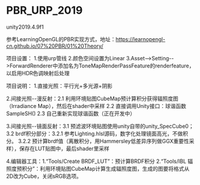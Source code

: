 # PBR_URP_2019
 unity2019.4.9f1

参考LearningOpenGL的PBR实现方式，地址：https://learnopengl-cn.github.io/07%20PBR/01%20Theory/

项目设置：
1.使用urp管线
2.颜色空间设置为Linear
3.Asset-->Setting-->ForwardRenderer中添加名为ToneMapRenderPassFeature的renderfeature，以启用HDR色调映射后处理

项目说明：
1.直接光照：平行光+多光源+阴影

2.间接光照--漫反射：2.1 利用环境贴图CubeMap预计算积分获得辐照度图（Irradiance Map），然后在shader中采样
                  2.2 直接调用Unity接口：球谐函数SampleSH()
                  2.3 自己重新实现球谐函数（正在开发中）

3.间接光照--镜面反射：3.1 预滤波环境贴图使用unity自带的unity_SpecCube0；
                    3.2 brdf积分部分：3.2.1 参考Lighting.hlsl源码，数字化处理镜面高光，不做积分。
                                     3.2.2 预计算brdf值（离散积分，用Hammersley低差异序列做GGX重要性采样），保存在LUT贴图中，最后shader里采样

4.编辑器工具：1.“Tools/Create BRDF_LUT”：预计算BRDF积分
             2.“Tools/IBL 辐照度预积分”：利用环境贴图CubeMap计算生成辐照度图，生成的图要将格式从2D改为Cube，关闭sRGB选项。

